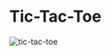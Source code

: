 # Tic-Tac-Toe

![tic-tac-toe](https://cloud.githubusercontent.com/assets/12203954/23097433/9656b208-f601-11e6-9a0f-e96add776131.gif)
